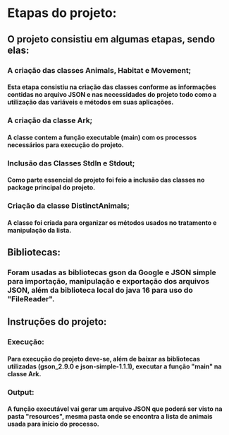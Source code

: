 # Etapas do projeto:
## O projeto consistiu em algumas etapas, sendo elas:
### A criação das classes Animals, Habitat e Movement;
#### Esta etapa consistiu na criação das classes conforme as informações contidas no arquivo JSON e nas necessidades do projeto todo como a utilização das variáveis e métodos em suas aplicações.
### A criação da classe Ark;
#### A classe contem a função executable (main) com os processos necessários para execução do projeto.
### Inclusão das Classes StdIn e Stdout;
#### Como parte essencial do projeto foi feio a inclusão das classes no package principal do projeto.
### Criação da classe DistinctAnimals;
#### A classe foi criada para organizar os métodos usados no tratamento e manipulação da lista.
###
## Bibliotecas:
### Foram usadas as bibliotecas gson da Google e JSON simple para importação, manipulação e exportação dos arquivos JSON, além da biblioteca local do java 16 para uso do "FileReader".
###
## Instruções do projeto:
### Execução:
#### Para execução do projeto deve-se, além de baixar as bibliotecas utilizadas (gson_2.9.0 e json-simple-1.1.1), executar a função "main" na classe Ark.
### Output:
#### A função executável vai gerar um arquivo JSON que poderá ser visto na pasta "resources", mesma pasta onde se encontra a lista de animais usada para início do processo.
